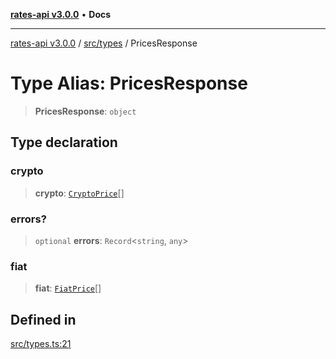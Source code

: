 [**rates-api v3.0.0**](../../../README.md) • **Docs**

***

[rates-api v3.0.0](../../../modules.md) / [src/types](../README.md) / PricesResponse

# Type Alias: PricesResponse

> **PricesResponse**: `object`

## Type declaration

### crypto

> **crypto**: [`CryptoPrice`](CryptoPrice.md)[]

### errors?

> `optional` **errors**: `Record`\<`string`, `any`\>

### fiat

> **fiat**: [`FiatPrice`](FiatPrice.md)[]

## Defined in

[src/types.ts:21](https://github.com/ZelCore-io/rates-api/blob/691ee3db71a277710156f53a41c1ecb57cce5d58/src/types.ts#L21)
